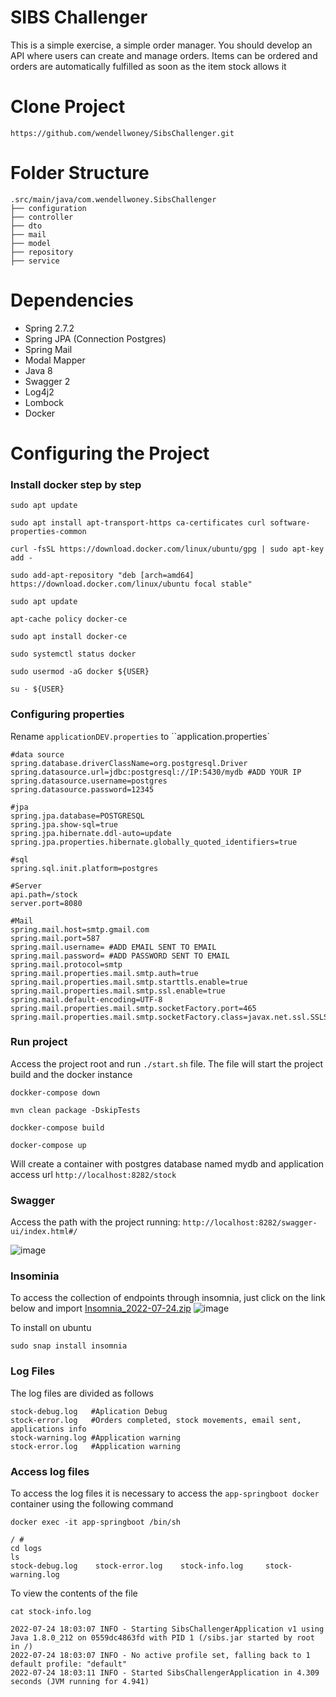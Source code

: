# SIBS Challenger
This is a simple exercise, a simple order manager. You should develop an API where users can create and manage orders. Items can be ordered and orders are automatically fulfilled as soon as the item stock allows it

# Clone Project
```
https://github.com/wendellwoney/SibsChallenger.git
```

# Folder Structure
```
.src/main/java/com.wendellwoney.SibsChallenger
├── configuration 
├── controller
├── dto
├── mail
├── model
├── repository
├── service
```

# Dependencies

* Spring 2.7.2
* Spring JPA (Connection Postgres)
* Spring Mail
* Modal Mapper
* Java 8
* Swagger 2
* Log4j2
* Lombock
* Docker

# Configuring the Project

### Install docker step by step 
```shell
sudo apt update

sudo apt install apt-transport-https ca-certificates curl software-properties-common

curl -fsSL https://download.docker.com/linux/ubuntu/gpg | sudo apt-key add -

sudo add-apt-repository "deb [arch=amd64] https://download.docker.com/linux/ubuntu focal stable"

sudo apt update

apt-cache policy docker-ce

sudo apt install docker-ce

sudo systemctl status docker

sudo usermod -aG docker ${USER}

su - ${USER}

```

### Configuring properties

Rename ``applicationDEV.properties`` to ``application.properties`

```
#data source
spring.database.driverClassName=org.postgresql.Driver
spring.datasource.url=jdbc:postgresql://IP:5430/mydb #ADD YOUR IP
spring.datasource.username=postgres
spring.datasource.password=12345

#jpa
spring.jpa.database=POSTGRESQL
spring.jpa.show-sql=true
spring.jpa.hibernate.ddl-auto=update
spring.jpa.properties.hibernate.globally_quoted_identifiers=true

#sql
spring.sql.init.platform=postgres

#Server
api.path=/stock
server.port=8080

#Mail
spring.mail.host=smtp.gmail.com
spring.mail.port=587
spring.mail.username= #ADD EMAIL SENT TO EMAIL
spring.mail.password= #ADD PASSWORD SENT TO EMAIL
spring.mail.protocol=smtp
spring.mail.properties.mail.smtp.auth=true
spring.mail.properties.mail.smtp.starttls.enable=true
spring.mail.properties.mail.smtp.ssl.enable=true
spring.mail.default-encoding=UTF-8
spring.mail.properties.mail.smtp.socketFactory.port=465
spring.mail.properties.mail.smtp.socketFactory.class=javax.net.ssl.SSLSocketFactory
```

### Run project
Access the project root and run ``./start.sh`` file. The file will start the project build and the docker instance

```
dockker-compose down

mvn clean package -DskipTests

dockker-compose build

docker-compose up
```
Will create a container with postgres database named mydb and application access url ``http://localhost:8282/stock``

### Swagger
Access the path with the project running: ``http://localhost:8282/swagger-ui/index.html#/``

![image](https://user-images.githubusercontent.com/29403648/180661774-7bdcb0a5-c34e-4380-bae6-efbe2b3b5f20.png)

### Insominia
To access the collection of endpoints through insomnia, just click on the link below and import
[Insomnia_2022-07-24.zip](https://github.com/wendellwoney/SibsChallenger/files/9176480/Insomnia_2022-07-24.zip)
![image](https://user-images.githubusercontent.com/29403648/180661937-48fb455c-e33b-4586-826c-d8fa7156813b.png)

To install on ubuntu
```shell
sudo snap install insomnia
```

### Log Files
The log files are divided as follows
```
stock-debug.log   #Aplication Debug
stock-error.log   #Orders completed, stock movements, email sent, applications info
stock-warning.log #Application warning
stock-error.log   #Application warning
```

### Access log files

To access the log files it is necessary to access the ``app-springboot docker`` container using the following command
```shell
docker exec -it app-springboot /bin/sh

/ #
cd logs
ls
stock-debug.log    stock-error.log    stock-info.log     stock-warning.log
```

To view the contents of the file
```shell
cat stock-info.log

2022-07-24 18:03:07 INFO - Starting SibsChallengerApplication v1 using Java 1.8.0_212 on 0559dc4863fd with PID 1 (/sibs.jar started by root in /)
2022-07-24 18:03:07 INFO - No active profile set, falling back to 1 default profile: "default"
2022-07-24 18:03:11 INFO - Started SibsChallengerApplication in 4.309 seconds (JVM running for 4.941)

```

